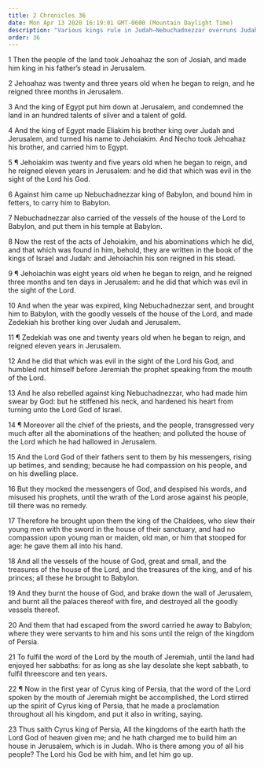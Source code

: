 ```yaml
---
title: 2 Chronicles 36
date: Mon Apr 13 2020 16:19:01 GMT-0600 (Mountain Daylight Time)
description: "Various kings rule in Judah—Nebuchadnezzar overruns Judah and makes Zedekiah king—Zedekiah rebels, the people reject the prophets, and the Chaldeans burn the temple and destroy Jerusalem—Cyrus of Persia decrees the building of the temple."
order: 36
---
```


1 Then the people of the land took Jehoahaz the son of Josiah, and made him king in his father’s stead in Jerusalem.

2 Jehoahaz was twenty and three years old when he began to reign, and he reigned three months in Jerusalem.

3 And the king of Egypt put him down at Jerusalem, and condemned the land in an hundred talents of silver and a talent of gold.

4 And the king of Egypt made Eliakim his brother king over Judah and Jerusalem, and turned his name to Jehoiakim. And Necho took Jehoahaz his brother, and carried him to Egypt.

5 ¶ Jehoiakim was twenty and five years old when he began to reign, and he reigned eleven years in Jerusalem: and he did that which was evil in the sight of the Lord his God.

6 Against him came up Nebuchadnezzar king of Babylon, and bound him in fetters, to carry him to Babylon.

7 Nebuchadnezzar also carried of the vessels of the house of the Lord to Babylon, and put them in his temple at Babylon.

8 Now the rest of the acts of Jehoiakim, and his abominations which he did, and that which was found in him, behold, they are written in the book of the kings of Israel and Judah: and Jehoiachin his son reigned in his stead.

9 ¶ Jehoiachin was eight years old when he began to reign, and he reigned three months and ten days in Jerusalem: and he did that which was evil in the sight of the Lord.

10 And when the year was expired, king Nebuchadnezzar sent, and brought him to Babylon, with the goodly vessels of the house of the Lord, and made Zedekiah his brother king over Judah and Jerusalem.

11 ¶ Zedekiah was one and twenty years old when he began to reign, and reigned eleven years in Jerusalem.

12 And he did that which was evil in the sight of the Lord his God, and humbled not himself before Jeremiah the prophet speaking from the mouth of the Lord.

13 And he also rebelled against king Nebuchadnezzar, who had made him swear by God: but he stiffened his neck, and hardened his heart from turning unto the Lord God of Israel.

14 ¶ Moreover all the chief of the priests, and the people, transgressed very much after all the abominations of the heathen; and polluted the house of the Lord which he had hallowed in Jerusalem.

15 And the Lord God of their fathers sent to them by his messengers, rising up betimes, and sending; because he had compassion on his people, and on his dwelling place.

16 But they mocked the messengers of God, and despised his words, and misused his prophets, until the wrath of the Lord arose against his people, till there was no remedy.

17 Therefore he brought upon them the king of the Chaldees, who slew their young men with the sword in the house of their sanctuary, and had no compassion upon young man or maiden, old man, or him that stooped for age: he gave them all into his hand.

18 And all the vessels of the house of God, great and small, and the treasures of the house of the Lord, and the treasures of the king, and of his princes; all these he brought to Babylon.

19 And they burnt the house of God, and brake down the wall of Jerusalem, and burnt all the palaces thereof with fire, and destroyed all the goodly vessels thereof.

20 And them that had escaped from the sword carried he away to Babylon; where they were servants to him and his sons until the reign of the kingdom of Persia.

21 To fulfil the word of the Lord by the mouth of Jeremiah, until the land had enjoyed her sabbaths: for as long as she lay desolate she kept sabbath, to fulfil threescore and ten years.

22 ¶ Now in the first year of Cyrus king of Persia, that the word of the Lord spoken by the mouth of Jeremiah might be accomplished, the Lord stirred up the spirit of Cyrus king of Persia, that he made a proclamation throughout all his kingdom, and put it also in writing, saying.

23 Thus saith Cyrus king of Persia, All the kingdoms of the earth hath the Lord God of heaven given me; and he hath charged me to build him an house in Jerusalem, which is in Judah. Who is there among you of all his people? The Lord his God be with him, and let him go up.
